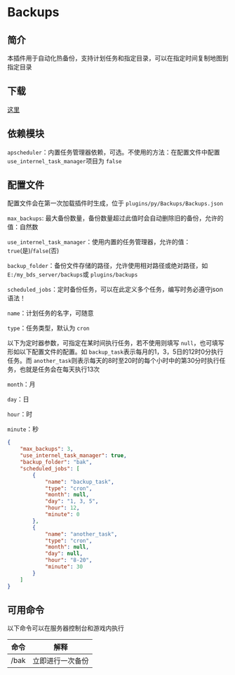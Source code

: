 # Backups

## 简介

本插件用于自动化热备份，支持计划任务和指定目录，可以在指定时间复制地图到指定目录

## 下载

[这里](https://pyr.jfishing.love/plugins/Backups.py "点我下载")

## 依赖模块

`apscheduler`：内置任务管理器依赖，可选。不使用的方法：在配置文件中配置 `use_internel_task_manager`项目为 `false`

## 配置文件

配置文件会在第一次加载插件时生成，位于 `plugins/py/Backups/Backups.json`

`max_backups`: 最大备份数量，备份数量超过此值时会自动删除旧的备份，允许的值：自然数

`use_internel_task_manager`：使用内置的任务管理器，允许的值：`true`(是)/`false`(否)

`backup_folder`：备份文件存储的路径，允许使用相对路径或绝对路径，如 `E:/my_bds_server/backups`或 `plugins/backups`

`scheduled_jobs`：定时备份任务，可以在此定义多个任务，编写时务必遵守json语法！

`name`：计划任务的名字，可随意

`type`：任务类型，默认为 `cron`

以下为定时器参数，可指定在某时间执行任务，若不使用则填写 `null`，也可填写形如以下配置文件的配置。如 `backup_task`表示每月的1，3，5日的12时0分执行任务。而 `another_task`则表示每天的8时至20时的每个小时中的第30分时执行任务，也就是任务会在每天执行13次

`month`：月

`day`：日

`hour`：时

`minute`：秒

```json
{
	"max_backups": 3,
	"use_internel_task_manager": true,
	"backup_folder": "bak",
	"scheduled_jobs": [
		{
			"name": "backup_task",
			"type": "cron",
			"month": null,
			"day": "1, 3, 5",
			"hour": 12,
			"minute": 0
		},
		{
			"name": "another_task",
			"type": "cron",
			"month": null,
			"day": null,
			"hour": "8-20",
			"minute": 30
		}
	]
}
```

## 可用命令

以下命令可以在服务器控制台和游戏内执行

| 命令 | 解释             |
| ---- | ---------------- |
| /bak | 立即进行一次备份 |
